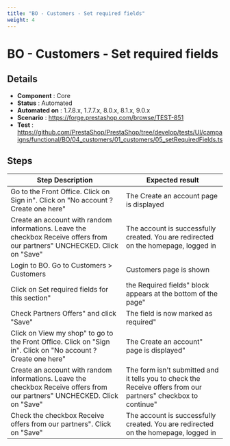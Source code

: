 ```yaml
---
title: "BO - Customers - Set required fields"
weight: 4
---
```


# BO - Customers - Set required fields
## Details
* **Component** : Core
* **Status** : Automated
* **Automated on** : 1.7.8.x, 1.7.7.x, 8.0.x, 8.1.x, 9.0.x
* **Scenario** : https://forge.prestashop.com/browse/TEST-851
* **Test** : https://github.com/PrestaShop/PrestaShop/tree/develop/tests/UI/campaigns/functional/BO/04_customers/01_customers/05_setRequiredFields.ts

## Steps
| Step Description | Expected result |
| ----- | ----- |
| Go to the Front Office. Click on Sign in". Click on "No account ? Create one here" | The Create an account page is displayed |
| Create an account with random informations. Leave the checkbox Receive offers from our partners" UNCHECKED. Click on "Save" | The account is successfully created. You are redirected on the homepage, logged in |
| Login to BO. Go to Customers > Customers | Customers page is shown |
| Click on Set required fields for this section" | the Required fields" block appears at the bottom of the page" |
| Check Partners Offers" and click "Save" | The field is now marked as required" |
| Click on View my shop" to go to the Front Office. Click on "Sign in". Click on "No account ? Create one here" | The Create an account" page is displayed" |
| Create an account with random informations. Leave the checkbox Receive offers from our partners" UNCHECKED. Click on "Save" | The form isn't submitted and it tells you to check the Receive offers from our partners" checkbox to continue" |
| Check the checkbox Receive offers from our partners". Click on "Save" | The account is successfully created. You are redirected on the homepage, logged in |
